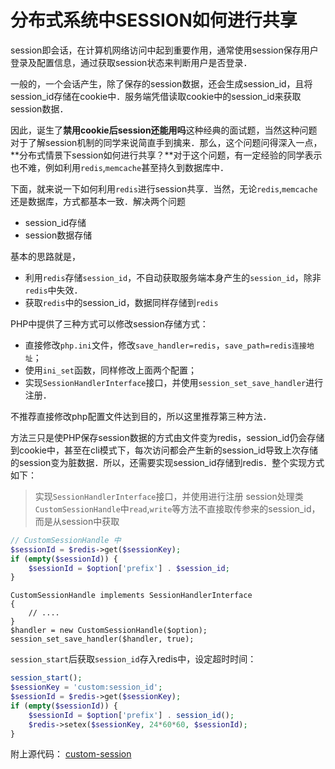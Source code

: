 # 分布式系统中SESSION如何进行共享


session即会话，在计算机网络访问中起到重要作用，通常使用session保存用户登录及配置信息，通过获取session状态来判断用户是否登录．

一般的，一个会话产生，除了保存的session数据，还会生成session_id，且将session_id存储在cookie中．服务端凭借读取cookie中的session_id来获取session数据．

因此，诞生了**禁用cookie后session还能用吗**这种经典的面试题，当然这种问题对于了解session机制的同学来说简直手到擒来．那么，这个问题问得深入一点，**分布式情景下session如何进行共享？**对于这个问题，有一定经验的同学表示也不难，例如利用`redis`,`memcache`甚至持久到数据库中．

下面，就来说一下如何利用`redis`进行session共享．当然，无论`redis`,`memcache`还是数据库，方式都基本一致．解决两个问题

- session_id存储
- session数据存储

基本的思路就是，
- 利用`redis`存储`session_id`，不自动获取服务端本身产生的`session_id`，除非`redis`中失效．
- 获取`redis`中的session_id，数据同样存储到`redis`

PHP中提供了三种方式可以修改session存储方式：

- 直接修改`php.ini`文件，修改`save_handler=redis`，`save_path=redis连接地址`；
- 使用`ini_set`函数，同样修改上面两个配置；
- 实现`SessionHandlerInterface`接口，并使用`session_set_save_handler`进行注册．

不推荐直接修改php配置文件达到目的，所以这里推荐第三种方法．

方法三只是使PHP保存session数据的方式由文件变为redis，session_id仍会存储到cookie中，甚至在cli模式下，每次访问都会产生新的session_id导致上次存储的session变为脏数据．所以，还需要实现session_id存储到redis．整个实现方式如下：

> 实现`SessionHandlerInterface`接口，并使用进行注册
> session处理类`CustomSessionHandle`中`read`,`write`等方法不直接取传参来的session_id，而是从session中获取
```php
// CustomSessionHandle 中
$sessionId = $redis->get($sessionKey);
if (empty($sessionId)) {
    $sessionId = $option['prefix'] . $session_id;
}
```

```
CustomSessionHandle implements SessionHandlerInterface 
{
	// ....
}
$handler = new CustomSessionHandle($option);
session_set_save_handler($handler, true);
```

> 
`session_start`后获取`session_id`存入redis中，设定超时时间：
```php
session_start();
$sessionKey = 'custom:session_id';
$sessionId = $redis->get($sessionKey);
if (empty($sessionId)) {
	$sessionId = $option['prefix'] . session_id();
	$redis->setex($sessionKey, 24*60*60, $sessionId);
}
```

附上源代码：
[custom-session](https://github.com/liuweime/mynote/tree/master/PHP/src/custom-session)

